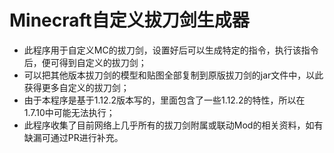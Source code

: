 # Minecraft自定义拔刀剑生成器

- 此程序用于自定义MC的拔刀剑，设置好后可以生成特定的指令，执行该指令后，便可得到自定义的拔刀剑；
- 可以把其他版本拔刀剑的模型和贴图全部复制到原版拔刀剑的jar文件中，以此获得更多自定义的拔刀剑；
- 由于本程序是基于1.12.2版本写的，里面包含了一些1.12.2的特性，所以在1.7.10中可能无法执行；
- 此程序收集了目前网络上几乎所有的拔刀剑附属或联动Mod的相关资料，如有缺漏可通过PR进行补充。
